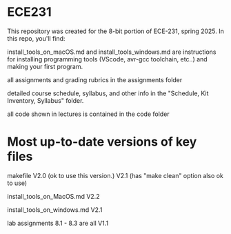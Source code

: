 # ECE231

This repository was created for the 8-bit portion of ECE-231, spring 2025. In this repo, you'll find:

install_tools_on_macOS.md and install_tools_windows.md are instructions for installing programming tools (VScode, avr-gcc toolchain, etc..) and making your first program.  

all assignments and grading rubrics in the assignments folder

detailed course schedule, syllabus, and other info in the "Schedule, Kit Inventory, Syllabus" folder.

all code shown in lectures is contained in the code folder

# **Most up-to-date versions of key files**

makefile V2.0 (ok to use this version.)  V2.1 (has "make clean" option also ok to use)

install_tools_on_MacOS.md V2.2

install_tools_on_windows.md V2.1

lab assignments 8.1 - 8.3 are all V1.1
